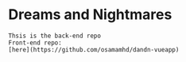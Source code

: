 # Dreams and Nightmares
```
Thsis is the back-end repo
Front-end repo:
[here](https://github.com/osamamhd/dandn-vueapp)
```